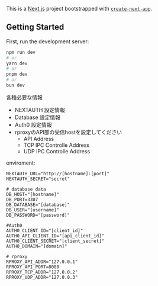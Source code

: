 This is a [Next.js](https://nextjs.org/) project bootstrapped with [`create-next-app`](https://github.com/vercel/next.js/tree/canary/packages/create-next-app).

## Getting Started

First, run the development server:

```bash
npm run dev
# or
yarn dev
# or
pnpm dev
# or
bun dev
```

各種必要な情報

+ NEXTAUTH 設定情報
+ Database 設定情報
+ Auth0 設定情報
+ rproxyのAPI部の受信hostを設定してください
  + API Address
  + TCP IPC Controlle Address
  + UDP IPC Controlle Address

enviroment:
```.env.local
NEXTAUTH_URL="http://[hostname]:[port]"
NEXTAUTH_SECRET="secret"

# database data
DB_HOST="[hostname]"
DB_PORT=3307
DB_DATABASE="[database]"
DB_USER="[username]"
DB_PASSWORD="[password]"

#Auth0
AUTH0_CLIENT_ID="[client_id]"
AUTH0_API_CLIENT_ID="[api_client_id]"
AUTH0_CLIENT_SECRET="[client_secret]"
AUTH0_DOMAIN="[domain]"

# rproxy
RPROXY_API_ADDR="127.0.0.1"
RPROXY_API_PORT=8080
RPROXY_TCP_ADDR="127.0.0.2"
RPROXY_UDP_ADDR="127.0.0.3"
```
